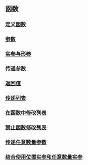 ## 函数

### [定义函数](./function.py)

### [参数](./param.py)

### [实参与形参](./real-formal-param.py)

### [传递参数](./transfer-param.md)

### [返回值](./return.md)

### [传递列表](./list.py)

### [在函数中修改列表](./modify-list.py)

### [禁止函数修改列表](./prohibit-modify-list.py)

### [传递任意数量参数](./arbitrary-param.py)

### [结合使用位置实参和任意数量实参](./position-arbitrary-param.py)
